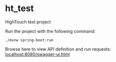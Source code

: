 # ht_test
HighTouch test project

Run the project with the following command:

`./mvnw spring-boot:run`

Browse here to view API definition and run requests: [localhost:8080/swagger-ui.html](localhost:8080/swagger-ui.html) 

